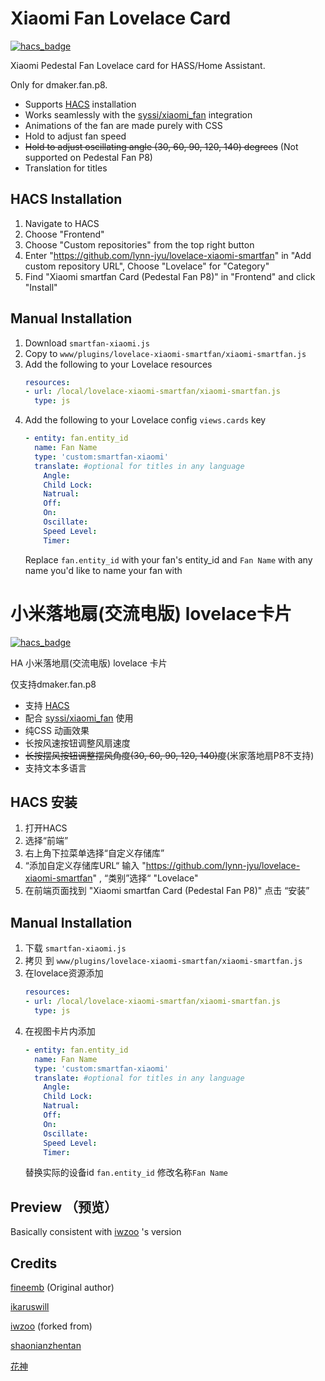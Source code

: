 # Xiaomi Fan Lovelace Card
[![hacs_badge](https://img.shields.io/badge/HACS-Default-orange.svg)](https://github.com/custom-components/hacs)

Xiaomi Pedestal Fan Lovelace card for HASS/Home Assistant.

Only for dmaker.fan.p8.

+  Supports [HACS](https://github.com/custom-components/hacs) installation
+  Works seamlessly with the [syssi/xiaomi_fan](https://github.com/syssi/xiaomi_fan) integration
+  Animations of the fan are made purely with CSS
+  Hold to adjust fan speed 
+  <del>Hold to adjust oscillating angle (30, 60, 90, 120, 140) degrees</del> (Not supported on Pedestal Fan P8)
+  Translation for titles

## HACS Installation
1. Navigate to HACS 
1. Choose "Frontend"
1. Choose "Custom repositories" from the top right button
1. Enter "https://github.com/lynn-jyu/lovelace-xiaomi-smartfan" in "Add custom repository URL", Choose "Lovelace" for "Category"
1. Find "Xiaomi smartfan Card (Pedestal Fan P8)"  in "Frontend" and click "Install"


## Manual Installation
1. Download `smartfan-xiaomi.js`
1. Copy to `www/plugins/lovelace-xiaomi-smartfan/xiaomi-smartfan.js`
1. Add the following to your Lovelace resources
    ``` yaml
    resources:
    - url: /local/lovelace-xiaomi-smartfan/xiaomi-smartfan.js
      type: js
    ```
1. Add the following to your Lovelace config `views.cards` key
    ```yaml
    - entity: fan.entity_id
      name: Fan Name
      type: 'custom:smartfan-xiaomi'
      translate: #optional for titles in any language
        Angle: 
        Child Lock:
        Natrual:
        Off:
        On:
        Oscillate:
        Speed Level:
        Timer:
    ```
    Replace `fan.entity_id` with your fan's entity_id and `Fan Name` with any name you'd like to name your fan with
    
    

# 小米落地扇(交流电版) lovelace卡片
[![hacs_badge](https://img.shields.io/badge/HACS-Default-orange.svg)](https://github.com/custom-components/hacs)

HA 小米落地扇(交流电版) lovelace 卡片

仅支持dmaker.fan.p8

+  支持 [HACS](https://github.com/custom-components/hacs) 
+  配合 [syssi/xiaomi_fan](https://github.com/syssi/xiaomi_fan) 使用
+  纯CSS 动画效果
+  长按风速按钮调整风扇速度
+  <del>长按摆风按钮调整摆风角度(30, 60, 90, 120, 140)度</del>(米家落地扇P8不支持)
+  支持文本多语言

## HACS 安装
1. 打开HACS 
1. 选择“前端”
1. 右上角下拉菜单选择“自定义存储库”
1. “添加自定义存储库URL“ 输入 "https://github.com/lynn-jyu/lovelace-xiaomi-smartfan" , “类别”选择“ "Lovelace" 
1. 在前端页面找到 "Xiaomi smartfan Card (Pedestal Fan P8)"  点击 “安装”

## Manual Installation
1. 下载 `smartfan-xiaomi.js`
1. 拷贝 到 `www/plugins/lovelace-xiaomi-smartfan/xiaomi-smartfan.js`
1. 在lovelace资源添加
    ``` yaml
    resources:
    - url: /local/lovelace-xiaomi-smartfan/xiaomi-smartfan.js
      type: js
    ```
1. 在视图卡片内添加
    ```yaml
    - entity: fan.entity_id
      name: Fan Name
      type: 'custom:smartfan-xiaomi'
      translate: #optional for titles in any language
        Angle: 
        Child Lock:
        Natrual:
        Off:
        On:
        Oscillate:
        Speed Level:
        Timer:
    ```
    替换实际的设备id `fan.entity_id`  修改名称`Fan Name`  


## Preview （预览）

Basically consistent with [iwzoo](https://github.com/iwzoo/) 's version
    
## Credits
[fineemb](https://github.com/fineemb) (Original author)

[ikaruswill](https://github.com/ikaruswill/) 

[iwzoo](https://github.com/iwzoo/) (forked from)

[shaonianzhentan](https://github.com/shaonianzhentan/)

[花神](https://github.com/yaming116)
